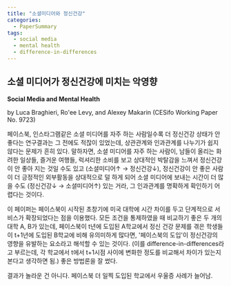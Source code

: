 ```yaml
---
title: "소셜미디어와 정신건강"
categories:
  - PaperSummary
tags:
  - social media
  - mental health
  - difference-in-differences
--- 
```


## 소셜 미디어가 정신건강에 미치는 악영향

<!--
https://www.cesifo.org/en/publikationen/2022/working-paper/social-media-and-mental-health
-->

**Social Media and Mental Health** 

by Luca Braghieri, Ro'ee Levy, and Alexey Makarin (CESifo Working Paper No. 9723)

<!--
The diffusion of social media coincided with a worsening of mental health conditions among adolescents and young adults in the United States, giving rise to speculation that social media might be detrimental to mental health. In this paper, we provide quasi-experimental estimates of the impact of social media on mental health by leveraging a unique natural experiment: the staggered introduction of Facebook across U.S. colleges. Our analysis couples data on student mental health around the years of Facebook’s expansion with a generalized difference-in-differences empirical strategy. We find that the roll-out of Facebook at a college increased symptoms of poor mental health, especially depression. We also find that, among students predicted to be most susceptible to mental illness, the introduction of Facebook led to increased utilization of mental healthcare services. Lastly, we find that, after the introduction of Facebook, students were more likely to report experiencing impairments to academic performance resulting from poor mental health. Additional evidence on mechanisms suggests that the results are due to Facebook fostering unfavorable social comparisons.
-->

페이스북, 인스타그램같은 소셜 미디어를 자주 하는 사람일수록 더 정신건강 상태가 안 좋다는 연구결과는 그 전에도 적잖이 있었는데, 상관관계와 인과관계를 나누기가 쉽지 않다는 문제가 흔히 있다. 말하자면, 소셜 미디어를 자주 하는 사람이, 남들이 올리는 화려한 일상들, 즐거운 여행들, 럭셔리한 소비를 보고 상대적인 박탈감을 느껴서 정신건강이 안 좋아 지는 것일 수도 있고 (소셜미디어&uarr;  &rarr; 정신건강&darr;), 정신건강이 안 좋은 사람이 더 긍정적인 외부활동을 상대적으로 덜 하게 되어 소셜 미디어에 보내는 시간이 더 많을 수도 (정신건강&darr;  &rarr; 소셜미디어&uarr;) 있는 거라, 그 인과관계를 명확하게 확인하기 어렵다는 것이다. 

이 페이퍼는 페이스북이 시작된 초창기에 미국 대학에 시간 차이를 두고 단계적으로 서비스가 확장되었다는 점을 이용했다. 모든 조건을 통제하였을 때 비교하기 좋은 두 개의 대학 A, B가 있는데, 페이스북이 t년에 도입된 A학교에서 정신 건강 문제를 겪은 학생들이 t+1년에 도입된 B학교에 비해 유의미하게 많다면, '페이스북의 도입'이 정신건강의 영향을 유발하는 요소라고 해석할 수 있는 것이다. (이를 difference-in-differences라고 부르는데, 각 학교에서 t에서 t+1시점 사이에 변화한 정도를 비교해서 차이가 있는지 본다고 생각하면 됨.) 좋은 방법론을 잘 썼다. 

결과가 놀라운 건 아니다. 페이스북 더 일찍 도입된 학교에서 우울증 사례가 늘어남. 
